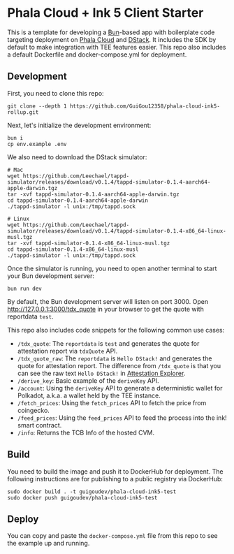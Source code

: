 # Phala Cloud + Ink 5 Client Starter

This is a template for developing a [Bun](https://bun.sh/)-based app with boilerplate code targeting deployment on [Phala Cloud](https://cloud.phala.network/) and [DStack](https://github.com/dstack-TEE/dstack/). It includes the SDK by default to make integration with TEE features easier. This repo also includes a default Dockerfile and docker-compose.yml for deployment.

## Development

First, you need to clone this repo:

```shell
git clone --depth 1 https://github.com/GuiGou12358/phala-cloud-ink5-rollup.git
```

Next, let's initialize the development environment:

```shell
bun i
cp env.example .env
```

We also need to download the DStack simulator:

```shell
# Mac
wget https://github.com/Leechael/tappd-simulator/releases/download/v0.1.4/tappd-simulator-0.1.4-aarch64-apple-darwin.tgz
tar -xvf tappd-simulator-0.1.4-aarch64-apple-darwin.tgz
cd tappd-simulator-0.1.4-aarch64-apple-darwin
./tappd-simulator -l unix:/tmp/tappd.sock

# Linux
wget https://github.com/Leechael/tappd-simulator/releases/download/v0.1.4/tappd-simulator-0.1.4-x86_64-linux-musl.tgz
tar -xvf tappd-simulator-0.1.4-x86_64-linux-musl.tgz
cd tappd-simulator-0.1.4-x86_64-linux-musl
./tappd-simulator -l unix:/tmp/tappd.sock
```

Once the simulator is running, you need to open another terminal to start your Bun development server:

```shell
bun run dev
```

By default, the Bun development server will listen on port 3000. Open http://127.0.0.1:3000/tdx_quote in your browser to get the quote with reportdata `test`.

This repo also includes code snippets for the following common use cases:

- `/tdx_quote`: The `reportdata` is `test` and generates the quote for attestation report via `tdxQuote` API.
- `/tdx_quote_raw`: The `reportdata` is `Hello DStack!` and generates the quote for attestation report. The difference from `/tdx_quote` is that you can see the raw text `Hello DStack!` in [Attestation Explorer](https://proof.t16z.com/).
- `/derive_key`: Basic example of the `deriveKey` API.
- `/account`: Using the `deriveKey` API to generate a deterministic wallet for Polkadot, a.k.a. a wallet held by the TEE instance.
- `/fetch_prices`: Using the `fetch_prices` API to fetch the price from coingecko.
- `/feed_prices`: Using the `feed_prices` API to feed the process into the ink! smart contract.
- `/info`: Returns the TCB Info of the hosted CVM.

## Build

You need to build the image and push it to DockerHub for deployment. The following instructions are for publishing to a public registry via DockerHub:

```shell
sudo docker build . -t guigoudev/phala-cloud-ink5-test
sudo docker push guigoudev/phala-cloud-ink5-test
```

## Deploy

You can copy and paste the `docker-compose.yml` file from this repo to see the example up and running.